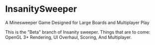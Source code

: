 # InsanitySweeper
A Minesweeper Game Designed for Large Boards and Multiplayer Play

This is the "Beta" branch of Insanity sweeper. Things that are to come: OpenGL 3+ Rendering, UI Overhaul, Scoring, And Multiplayer.